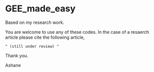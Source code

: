 # GEE_made_easy
Based on my research work.

You are welcome to use any of these codes. In the case of a resaerch article please cite the following article,

```
" (still under review) "
```

Thank you.

Ashane

